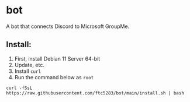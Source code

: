 # bot
A bot that connects Discord to Microsoft GroupMe.

## Install:
1. First, install Debian 11 Server 64-bit
2. Update, etc.
3. Install `curl`
4. Run the command below as `root`
```
curl -fSsL https://raw.githubusercontent.com/ftc5283/bot/main/install.sh | bash
```